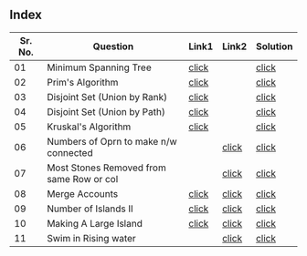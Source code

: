 ## Index 

Sr. No. | Question|Link1 | Link2 | Solution
---|---|---|---|---
01 | Minimum Spanning Tree | [click](https://practice.geeksforgeeks.org/problems/minimum-spanning-tree/1) || [click](./Solutions/PrimsAlgo.java)
02 | Prim's Algorithm | [click](https://practice.geeksforgeeks.org/problems/minimum-spanning-tree/1) || [click](./Solutions/PrimsAlgo.java)
03 | Disjoint Set (Union by Rank) | [click](https://practice.geeksforgeeks.org/problems/disjoint-set-union-find/1) || [click](./Solutions/DisjointSetByRank.java) 
04 | Disjoint Set (Union by Path) | [click](https://practice.geeksforgeeks.org/problems/disjoint-set-union-find/1) || [click](./Solutions/DisjointSetByPath.java) 
05 | Kruskal's Algorithm | [click](https://practice.geeksforgeeks.org/problems/minimum-spanning-tree/1) || [click](./Solutions/Kruskal'sAlgo.java)
06 | Numbers of Oprn to make n/w connected || [click]()|[click](./Solutions/NumberOfOperationsToMakeNetworkConnected.java)
07| Most Stones Removed from same Row or col || [click](https://leetcode.com/problems/most-stones-removed-with-same-row-or-column/) | [click](./Solutions/MostStonesRemovedFromSameRowOrCol.java)
08 | Merge Accounts | [click](https://practice.geeksforgeeks.org/problems/merging-details/1) | [click](https://leetcode.com/problems/accounts-merge/) | [click](./Solutions/MergeAccounts.java)
09 | Number of Islands II | [click](https://practice.geeksforgeeks.org/problems/find-the-number-of-islands/1) | [click](https://leetcode.com/problems/number-of-islands-ii/) | [click](./Solutions/numberOfIslandsII.java)
10 | Making A Large Island | [click](https://practice.geeksforgeeks.org/problems/maximum-connected-group/1) | [click](https://leetcode.com/problems/making-a-large-island/) | [click](./Solutions/MakingALargeIsland.java)
11 | Swim in Rising water || [click](https://leetcode.com/problems/swim-in-rising-water/) | [click](./Solutions/SwimInRisingWater.java) 